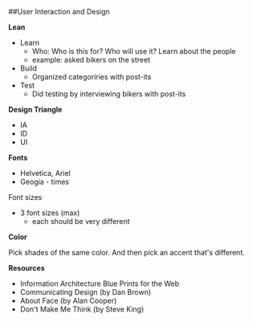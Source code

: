 ##User Interaction and Design

**Lean**  

- Learn
	- Who: Who is this for? Who will use it? Learn about the people
	- example: asked bikers on the street
- Build
	- Organized categoriries with post-its
- Test
	- Did testing by interviewing bikers with post-its


**Design Triangle**  

- IA
- ID
- UI

**Fonts**  
- Helvetica, Ariel
- Geogia - times

Font sizes
- 3 font sizes (max) 
	- each should be very different

**Color**  

Pick shades of the same color. And then pick an accent that's different.

**Resources**  

- Information Architecture Blue Prints for the Web
- Communicating Design (by Dan Brown)
- About Face (by Alan Cooper)
- Don't Make Me Think (by Steve King)


